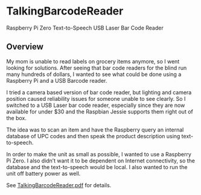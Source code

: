 # TalkingBarcodeReader
Raspberry Pi Zero Text-to-Speech USB Laser Bar Code Reader

## Overview
My mom is unable to read labels on grocery items anymore, so I went looking for solutions. After seeing that bar code readers for the blind run many hundreds of dollars, I wanted to see what could be done using a Raspberry Pi and a USB Barcode reader.  

I tried a camera based version of bar code reader, but lighting and camera position caused reliability issues for someone unable to see clearly. So I switched to a USB Laser bar code reader, especially since they are now available for under $30 and the Raspbian Jessie supports them right out of the box.

The idea was to scan an item and have the Raspberry query an internal database of UPC codes and then speak the product description using text-to-speech.  

In order to make the unit as small as possible, I wanted to use a Raspberry Pi Zero. I also didn’t want it to be dependent on Internet connectivity, so the database and the text-to-speech would be local. I also wanted to run the unit off battery power as well.

See [TalkingBarcodeReader.pdf](TalkingBarcodeReader.pdf) for details.

